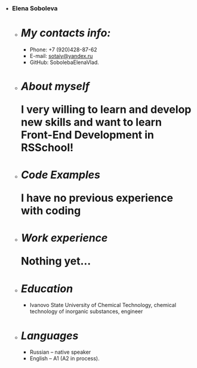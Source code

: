 * ### **Elena Soboleva**
    + # ***My contacts info:***
        - Phone: +7 (920)428-87-62
        - E-mail: sotaiy@yandex.ru
        - GitHub: SobolebaElenaVlad. 
    + # ***About myself*** <p>I very willing to learn and develop new skills and want to learn Front-End Development in RSSchool!</p>
    + # ***Code Examples*** <p>I have no previous experience with coding</p>
    + # ***Work experience*** <p>Nothing yet…</p>
    + # ***Education***
        - Ivanovo State University of Chemical Technology, chemical technology of inorganic substances, engineer
    + # ***Languages***
        - Russian – native speaker
        - English – A1 (A2 in process).
